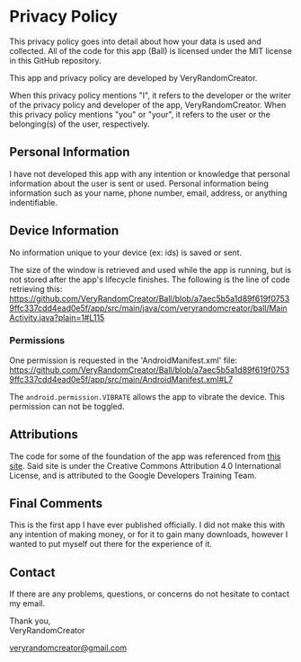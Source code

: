 # Privacy Policy
This privacy policy goes into detail about how your data is used and collected. All of the code for this app (Ball) is licensed under the MIT license in this GitHub repository.

This app and privacy policy are developed by VeryRandomCreator.

When this privacy policy mentions "I", it refers to the developer or the writer of the privacy policy and developer of the app, VeryRandomCreator.
When this privacy policy mentions "you" or "your", it refers to the user or the belonging(s) of the user, respectively.

## Personal Information
I have not developed this app with any intention or knowledge that personal information about the user is sent or used. Personal information being information such as your name, phone number, email, address, or anything indentifiable.

## Device Information
No information unique to your device (ex: ids) is saved or sent.

The size of the window is retrieved and used while the app is running, but is not stored after the app's lifecycle finishes. The following is the line of code retrieving this:
https://github.com/VeryRandomCreator/Ball/blob/a7aec5b5a1d89f619f07539ffc337cdd4ead0e5f/app/src/main/java/com/veryrandomcreator/ball/MainActivity.java?plain=1#L115

### Permissions
One permission is requested in the 'AndroidManifest.xml' file:
https://github.com/VeryRandomCreator/Ball/blob/a7aec5b5a1d89f619f07539ffc337cdd4ead0e5f/app/src/main/AndroidManifest.xml#L7

The `android.permission.VIBRATE` allows the app to vibrate the device. This permission can not be toggled.

## Attributions
The code for some of the foundation of the app was referenced from <a href="https://google-developer-training.github.io/android-developer-advanced-course-practicals/unit-5-advanced-graphics-and-views/lesson-11-canvas/11-2-p-create-a-surfaceview/11-2-p-create-a-surfaceview.html">this site</a>. Said site is under the Creative Commons Attribution 4.0 International License, and is attributed to the Google Developers Training Team.

## Final Comments
This is the first app I have ever published officially. I did not make this with any intention of making money, or for it to gain many downloads, however I wanted to put myself out there for the experience of it.

## Contact
If there are any problems, questions, or concerns do not hesitate to contact my email.

Thank you,  
VeryRandomCreator

veryrandomcreator@gmail.com
